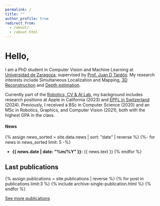 ```yaml
---
permalink: /
title: ""
author_profile: true
redirect_from: 
  - /about/
  - /about.html
---
```

# Hello,

I am a PhD student in Computer Vision and Machine Learning at [Universidad de Zaragoza](https://www.unizar.es), supervised by [Prof. Juan D Tardós](https://webdiis.unizar.es/~jdtardos/). My research interests include Simultaneous Localization and Mapping, [3D Reconstruction](/keywords/#3d-reconstruction) and [Depth estimation](/keywords/#depth-estimation). 

Currently part of the [Robotics, CV & AI Lab](https://ropert.i3a.es), my background includes research positions at Apple in California (2023) and [EPFL in Switzerland](https://www.epfl.ch/labs/cvlab/) (2024). Previously, I received a BSc in Computer Science (2020) and an MSc in Robotics, Graphics, and Computer Vision (2021), both with the highest GPA in the class.

#### News
{% assign news_sorted = site.data.news | sort: "date" | reverse %}
{%- for news in news_sorted limit: 5 -%}
  - **{{ news.date | date: "%m/%Y" }}:** {{ news.text }}
{% endfor %}

## Last publications

{% assign publications = site.publications | reverse %}
{% for post in publications limit:3 %}
  {% include archive-single-publication.html %}
{% endfor %}

<div class="d-grid gap-2">
  <a href="/publications" class="btn btn-outline-secondary">See more publications</a>
</div>